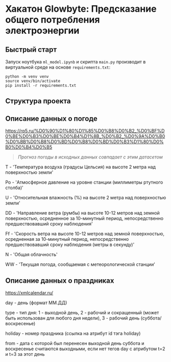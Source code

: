 # Хакатон Glowbyte: Предсказание общего потребления электроэнергии

## Быстрый старт

Запуск ноутбука `ml_model.ipynb` и скрипта `main.py` производит в виртуальной среде на основе `requirements.txt`:

```
python -m venv venv
source venv/bin/activate
pip install -r requirements.txt
```

## Структура проекта

## Описание данных о погоде
https://rp5.ru/%D0%90%D1%80%D1%85%D0%B8%D0%B2_%D0%BF%D0%BE%D0%B3%D0%BE%D0%B4%D1%8B_%D0%B2_%D0%9A%D0%B0%D0%BB%D0%B8%D0%BD%D0%B8%D0%BD%D0%B3%D1%80%D0%B0%D0%B4%D0%B5

> _Прогноз погоды в исходных данных совпадает с этим датасетом_ 


T - 'Температура воздуха (градусы Цельсия) на высоте 2 метра над поверхностью земли'

Po - 'Атмосферное давление на уровне станции (миллиметры ртутного столба)'

U - 'Относительная влажность (%) на высоте 2 метра над поверхностью земли'

DD - 'Направление ветра (румбы) на высоте 10-12 метров над земной поверхностью, осредненное за 10-минутный период, непосредственно предшествовавший сроку наблюдения'

Ff - 'Cкорость ветра на высоте 10-12 метров над земной поверхностью, осредненная за 10-минутный период, непосредственно предшествовавший сроку наблюдения (метры в секунду)'

N - 'Общая облачность'

WW - 'Текущая погода, сообщаемая с метеорологической станции'

## Описание данных о праздниках
https://xmlcalendar.ru/

day - день (формат ММ.ДД)

type - тип дня: 1 - выходной день, 2 - рабочий и сокращенный (может быть использован для любого дня недели), 3 - рабочий день (суббота/воскресенье)

holiday - номер праздника (ссылка на атрибут id тэга holiday)

from - дата с которой был перенесен выходной день
суббота и воскресенье считаются выходными, если нет тегов day с атрибутом t=2 и t=3 за этот день